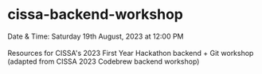 # cissa-backend-workshop
Date & Time: Saturday 19th August, 2023 at 12:00 PM  <br /><br />
Resources for CISSA's 2023 First Year Hackathon backend + Git workshop  <br />
(adapted from CISSA 2023 Codebrew backend workshop)
